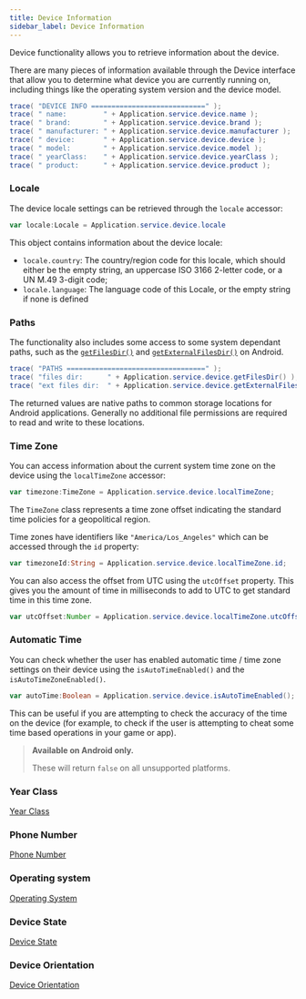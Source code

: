 ```yaml
---
title: Device Information
sidebar_label: Device Information
---
```


Device functionality allows you to retrieve information about the device.

There are many pieces of information available through the Device interface that allow 
you to determine what device you are currently running on, including things like the operating system version and the device model. 


```actionscript
trace( "DEVICE INFO ============================" );
trace( " name:         " + Application.service.device.name );
trace( " brand:        " + Application.service.device.brand );
trace( " manufacturer: " + Application.service.device.manufacturer );
trace( " device:       " + Application.service.device.device );
trace( " model:        " + Application.service.device.model );
trace( " yearClass:    " + Application.service.device.yearClass );
trace( " product:      " + Application.service.device.product );
```


### Locale

The device locale settings can be retrieved through the `locale` accessor:

```actionscript
var locale:Locale = Application.service.device.locale
```

This object contains information about the device locale:

- `locale.country`: The country/region code for this locale, which should either be the empty string, an uppercase ISO 3166 2-letter code, or a UN M.49 3-digit code;
- `locale.language`: The language code of this Locale, or the empty string if none is defined





### Paths

The functionality also includes some access to some system dependant paths, 
such as the [`getFilesDir()`](https://developer.android.com/reference/android/content/Context#getFilesDir()) and [`getExternalFilesDir()`](https://developer.android.com/reference/android/content/Context#getExternalFilesDirs(java.lang.String)) on Android.


```actionscript
trace( "PATHS ==================================" );
trace( "files dir:      " + Application.service.device.getFilesDir() );
trace( "ext files dir:  " + Application.service.device.getExternalFilesDir() );
```

The returned values are native paths to common storage locations for Android applications. Generally no additional file permissions are required to read and write to these locations.




### Time Zone

You can access information about the current system time zone on the device using the `localTimeZone` accessor:


```actionscript
var timezone:TimeZone = Application.service.device.localTimeZone;
```

The `TimeZone` class represents a time zone offset indicating the standard time policies for a geopolitical region.

Time zones have identifiers like `"America/Los_Angeles"` which can be accessed through the `id` property:

```actionscript
var timezoneId:String = Application.service.device.localTimeZone.id;
```

You can also access the offset from UTC using the `utcOffset` property. This gives you the amount of time in milliseconds to add to UTC to get standard time in this time zone.


```actionscript
var utcOffset:Number = Application.service.device.localTimeZone.utcOffset;
```


### Automatic Time

You can check whether the user has enabled automatic time / time zone settings on their device using the `isAutoTimeEnabled()` and the `isAutoTimeZoneEnabled()`.

```actionscript
var autoTime:Boolean = Application.service.device.isAutoTimeEnabled();
```

This can be useful if you are attempting to check the accuracy of the time on the device (for example, to check if the user is attempting to cheat some time based operations in your game or app).


> **Available on Android only.**
> 
> These will return `false` on all unsupported platforms.


### Year Class

[Year Class](year-class)


### Phone Number 

[Phone Number](phone-number)


### Operating system

[Operating System](operating-system)


### Device State

[Device State](device-state)


### Device Orientation

[Device Orientation](orientation-events)

